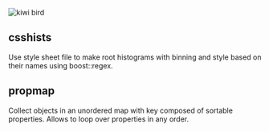 ![kiwi bird](http://i.imgur.com/Na6DQPw.jpg)

csshists
--------
Use style sheet file to make root histograms with binning and style based on their names using boost::regex.

propmap
--------
Collect objects in an unordered map with key composed of sortable properties.
Allows to loop over properties in any order.
